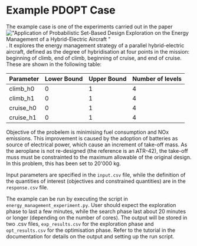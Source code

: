 # Example PDOPT Case

The example case is one of the experiments carried out in the paper !["Application of Probabilistic Set-Based Design Exploration on the Energy Management of a Hybrid-Electric Aircraft
"](https://www.mdpi.com/2226-4310/9/3/147). It explores the energy management strategy of a parallel hybrid-electric aircraft, defined as the degree of hybridisation at four points in the mission: beginning of climb, end of climb, beginning of cruise, and end of cruise. These are shown in the following table:

| Parameter | Lower Bound | Upper Bound | Number of levels |
|-----------|-------------|-------------|------------------|
| climb_h0  | 0           | 1           | 4                |
| climb_h1  | 0           | 1           | 4                |
| cruise_h0 | 0           | 1           | 4                |
| cruise_h1 | 0           | 1           | 4                |

Objective of the probelem is minimising fuel consumption and NOx emissions. This improvement is caused by the adoption of batteries as source of electrical power, which cause an increment of take-off mass.
As the aeroplane is not re-designed (the reference is an ATR-42), the take-off muss must be constrainted to the maximum allowable of the original design. In this problem, this has been set to 20'000 kg. 

Input parameters are specified in the `input.csv` file, while the definition of the quantities of interest (objectives and constrained quantities) are in the `response.csv` file.

The example can be run by executing the script in `energy_management_experiment.py`. User should expect the exploration phase to last a few minutes, while the search phase last about 20 minutes or longer (depending on the number of cores).
The output will be stored in two .csv files, `exp_results.csv` for the exploration phase and `opt_results.csv` for the optimisation phase. Refer to the tutorial in the documentation for details on the output and setting up the run script.